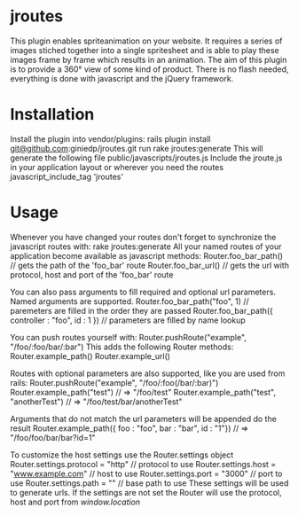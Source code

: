jroutes
=====================================================

This plugin enables spriteanimation on your website. It requires a series of 
images stiched together into a single spritesheet and is able to play these 
images frame by frame which results in an animation. The aim of this plugin is
to provide a 360° view of some kind of product. There is no flash needed, 
everything is done with javascript and the jQuery framework.

Installation
=====
Install the plugin into vendor/plugins:
    rails plugin install git@github.com:giniedp/jroutes.git
run
    rake jroutes:generate 
This will generate the following file 
    public/javascripts/jroutes.js
Include the jroute.js in your application layout or wherever you need the routes
    javascript_include_tag 'jroutes'
    
Usage
=====
Whenever you have changed your routes don't forget to synchronize the javascript routes with:
    rake jroutes:generate
All your named routes of your application become available as javascript methods:
    Router.foo_bar_path() // gets the path of the 'foo_bar' route
    Router.foo_bar_url()  // gets the url with protocol, host and port of the 'foo_bar' route

You can also pass arguments to fill required and optional url parameters. Named arguments are supported.
    Router.foo_bar_path("foo", 1)                       // paremeters are filled in the order they are passed
    Router.foo_bar_path({ controller : "foo", id : 1 }) // parameters are filled by name lookup

You can push routes yourself with:
    Router.pushRoute("example", "/foo/:foo/bar/:bar")
This adds the following Router methods:
    Router.example_path()
    Router.example_url()
    
Routes with optional parameters are also supported, like you are used from rails:
    Router.pushRoute("example", "/foo/:foo(/bar/:bar)")
    Router.example_path("test")                 // => "/foo/test"
    Router.example_path("test", "anotherTest")  // => "/foo/test/bar/anotherTest"

Arguments that do not match the url parameters will be appended do the result
    Router.example_path({ foo : "foo", bar : "bar", id : "1"}) // => "/foo/foo/bar/bar?id=1"
   
To customize the host settings use the Router.settings object
    Router.settings.protocol = "http"         // protocol to use
    Router.settings.host = "www.example.com"  // host to use
    Router.settings.port = "3000"             // port to use
    Router.settings.path = ""                 // base path to use
These settings will be used to generate urls. If the settings are not set the Router
will use the protocol, host and port from *window.location*